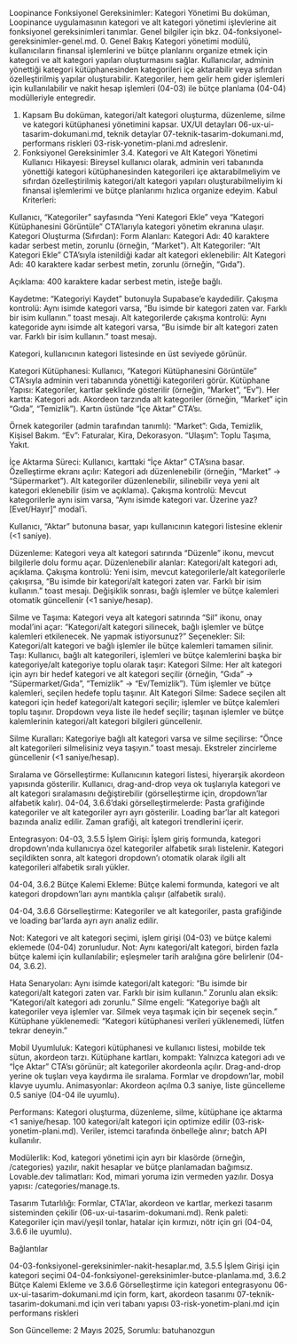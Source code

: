 Loopinance Fonksiyonel Gereksinimler: Kategori Yönetimi
Bu doküman, Loopinance uygulamasının kategori ve alt kategori yönetimi işlevlerine ait fonksiyonel gereksinimleri tanımlar. Genel bilgiler için bkz. 04-fonksiyonel-gereksinimler-genel.md.
0. Genel Bakış
Kategori yönetimi modülü, kullanıcıların finansal işlemlerini ve bütçe planlarını organize etmek için kategori ve alt kategori yapıları oluşturmasını sağlar. Kullanıcılar, adminin yönettiği kategori kütüphanesinden kategorileri içe aktarabilir veya sıfırdan özelleştirilmiş yapılar oluşturabilir. Kategoriler, hem gelir hem gider işlemleri için kullanılabilir ve nakit hesap işlemleri (04-03) ile bütçe planlama (04-04) modülleriyle entegredir.
1. Kapsam
Bu doküman, kategori/alt kategori oluşturma, düzenleme, silme ve kategori kütüphanesi yönetimini kapsar. UX/UI detayları 06-ux-ui-tasarim-dokumani.md, teknik detaylar 07-teknik-tasarim-dokumani.md, performans riskleri 03-risk-yonetim-plani.md adreslenir.
2. Fonksiyonel Gereksinimler
3.4. Kategori ve Alt Kategori Yönetimi
Kullanıcı Hikayesi: Bireysel kullanıcı olarak, adminin veri tabanında yönettiği kategori kütüphanesinden kategorileri içe aktarabilmeliyim ve sıfırdan özelleştirilmiş kategori/alt kategori yapıları oluşturabilmeliyim ki finansal işlemlerimi ve bütçe planlarımı hızlıca organize edeyim.
Kabul Kriterleri:

Kullanıcı, “Kategoriler” sayfasında “Yeni Kategori Ekle” veya “Kategori Kütüphanesini Görüntüle” CTA’larıyla kategori yönetim ekranına ulaşır.
Kategori Oluşturma (Sıfırdan):
Form Alanları:
Kategori Adı: 40 karaktere kadar serbest metin, zorunlu (örneğin, “Market”).
Alt Kategoriler: “Alt Kategori Ekle” CTA’sıyla istenildiği kadar alt kategori eklenebilir:
Alt Kategori Adı: 40 karaktere kadar serbest metin, zorunlu (örneğin, “Gıda”).


Açıklama: 400 karaktere kadar serbest metin, isteğe bağlı.


Kaydetme:
“Kategoriyi Kaydet” butonuyla Supabase’e kaydedilir.
Çakışma kontrolü: Aynı isimde kategori varsa, “Bu isimde bir kategori zaten var. Farklı bir isim kullanın.” toast mesajı.
Alt kategorilerde çakışma kontrolü: Aynı kategoride aynı isimde alt kategori varsa, “Bu isimde bir alt kategori zaten var. Farklı bir isim kullanın.” toast mesajı.


Kategori, kullanıcının kategori listesinde en üst seviyede görünür.


Kategori Kütüphanesi:
Kullanıcı, “Kategori Kütüphanesini Görüntüle” CTA’sıyla adminin veri tabanında yönettiği kategorileri görür.
Kütüphane Yapısı:
Kategoriler, kartlar şeklinde gösterilir (örneğin, “Market”, “Ev”).
Her kartta:
Kategori adı.
Akordeon tarzında alt kategoriler (örneğin, “Market” için “Gıda”, “Temizlik”).
Kartın üstünde “İçe Aktar” CTA’sı.




Örnek kategoriler (admin tarafından tanımlı):
“Market”: Gıda, Temizlik, Kişisel Bakım.
“Ev”: Faturalar, Kira, Dekorasyon.
“Ulaşım”: Toplu Taşıma, Yakıt.


İçe Aktarma Süreci:
Kullanıcı, karttaki “İçe Aktar” CTA’sına basar.
Özelleştirme ekranı açılır:
Kategori adı düzenlenebilir (örneğin, “Market” → “Süpermarket”).
Alt kategoriler düzenlenebilir, silinebilir veya yeni alt kategori eklenebilir (isim ve açıklama).
Çakışma kontrolü: Mevcut kategorilerle aynı isim varsa, “Aynı isimde kategori var. Üzerine yaz? [Evet/Hayır]” modal’i.


Kullanıcı, “Aktar” butonuna basar, yapı kullanıcının kategori listesine eklenir (<1 saniye).




Düzenleme:
Kategori veya alt kategori satırında “Düzenle” ikonu, mevcut bilgilerle dolu formu açar.
Düzenlenebilir alanlar: Kategori/alt kategori adı, açıklama.
Çakışma kontrolü: Yeni isim, mevcut kategorilerle/alt kategorilerle çakışırsa, “Bu isimde bir kategori/alt kategori zaten var. Farklı bir isim kullanın.” toast mesajı.
Değişiklik sonrası, bağlı işlemler ve bütçe kalemleri otomatik güncellenir (<1 saniye/hesap).


Silme ve Taşıma:
Kategori veya alt kategori satırında “Sil” ikonu, onay modal’ini açar: “Kategori/alt kategori silinecek, bağlı işlemler ve bütçe kalemleri etkilenecek. Ne yapmak istiyorsunuz?”
Seçenekler:
Sil: Kategori/alt kategori ve bağlı işlemler ile bütçe kalemleri tamamen silinir.
Taşı: Kullanıcı, bağlı alt kategorileri, işlemleri ve bütçe kalemlerini başka bir kategoriye/alt kategoriye toplu olarak taşır:
Kategori Silme: Her alt kategori için ayrı bir hedef kategori ve alt kategori seçilir (örneğin, “Gıda” → “Süpermarket/Gıda”, “Temizlik” → “Ev/Temizlik”). Tüm işlemler ve bütçe kalemleri, seçilen hedefe toplu taşınır.
Alt Kategori Silme: Sadece seçilen alt kategori için hedef kategori/alt kategori seçilir; işlemler ve bütçe kalemleri toplu taşınır.
Dropdown veya liste ile hedef seçilir; taşınan işlemler ve bütçe kalemlerinin kategori/alt kategori bilgileri güncellenir.




Silme Kuralları:
Kategoriye bağlı alt kategori varsa ve silme seçilirse: “Önce alt kategorileri silmelisiniz veya taşıyın.” toast mesajı.
Ekstreler zincirleme güncellenir (<1 saniye/hesap).




Sıralama ve Görselleştirme:
Kullanıcının kategori listesi, hiyerarşik akordeon yapısında gösterilir.
Kullanıcı, drag-and-drop veya ok tuşlarıyla kategori ve alt kategori sıralamasını değiştirebilir (görselleştirme için, dropdown’lar alfabetik kalır).
04-04, 3.6.6’daki görselleştirmelerde:
Pasta grafiğinde kategoriler ve alt kategoriler ayrı ayrı gösterilir.
Loading bar’lar alt kategori bazında analiz edilir.
Zaman grafiği, alt kategori trendlerini içerir.




Entegrasyon:
04-03, 3.5.5 İşlem Girişi:
İşlem giriş formunda, kategori dropdown’ında kullanıcıya özel kategoriler alfabetik sıralı listelenir.
Kategori seçildikten sonra, alt kategori dropdown’ı otomatik olarak ilgili alt kategorileri alfabetik sıralı yükler.


04-04, 3.6.2 Bütçe Kalemi Ekleme:
Bütçe kalemi formunda, kategori ve alt kategori dropdown’ları aynı mantıkla çalışır (alfabetik sıralı).


04-04, 3.6.6 Görselleştirme:
Kategoriler ve alt kategoriler, pasta grafiğinde ve loading bar’larda ayrı ayrı analiz edilir.


Not: Kategori ve alt kategori seçimi, işlem girişi (04-03) ve bütçe kalemi eklemede (04-04) zorunludur.
Not: Aynı kategori/alt kategori, birden fazla bütçe kalemi için kullanılabilir; eşleşmeler tarih aralığına göre belirlenir (04-04, 3.6.2).


Hata Senaryoları:
Aynı isimde kategori/alt kategori: “Bu isimde bir kategori/alt kategori zaten var. Farklı bir isim kullanın.”
Zorunlu alan eksik: “Kategori/alt kategori adı zorunlu.”
Silme engeli: “Kategoriye bağlı alt kategoriler veya işlemler var. Silmek veya taşımak için bir seçenek seçin.”
Kütüphane yüklenemedi: “Kategori kütüphanesi verileri yüklenemedi, lütfen tekrar deneyin.”


Mobil Uyumluluk:
Kategori kütüphanesi ve kullanıcı listesi, mobilde tek sütun, akordeon tarzı.
Kütüphane kartları, kompakt: Yalnızca kategori adı ve “İçe Aktar” CTA’sı görünür; alt kategoriler akordeonla açılır.
Drag-and-drop yerine ok tuşları veya kaydırma ile sıralama.
Formlar ve dropdown’lar, mobil klavye uyumlu.
Animasyonlar: Akordeon açılma 0.3 saniye, liste güncelleme 0.5 saniye (04-04 ile uyumlu).


Performans:
Kategori oluşturma, düzenleme, silme, kütüphane içe aktarma <1 saniye/hesap.
100 kategori/alt kategori için optimize edilir (03-risk-yonetim-plani.md).
Veriler, istemci tarafında önbelleğe alınır; batch API kullanılır.


Modülerlik:
Kod, kategori yönetimi için ayrı bir klasörde (örneğin, /categories) yazılır, nakit hesaplar ve bütçe planlamadan bağımsız.
Lovable.dev talimatları: Kod, mimari yoruma izin vermeden yazılır.
Dosya yapısı: /categories/manage.ts.


Tasarım Tutarlılığı:
Formlar, CTA’lar, akordeon ve kartlar, merkezi tasarım sisteminden çekilir (06-ux-ui-tasarim-dokumani.md).
Renk paleti: Kategoriler için mavi/yeşil tonlar, hatalar için kırmızı, nötr için gri (04-04, 3.6.6 ile uyumlu).



Bağlantılar

04-03-fonksiyonel-gereksinimler-nakit-hesaplar.md, 3.5.5 İşlem Girişi için kategori seçimi
04-04-fonksiyonel-gereksinimler-butce-planlama.md, 3.6.2 Bütçe Kalemi Ekleme ve 3.6.6 Görselleştirme için kategori entegrasyonu
06-ux-ui-tasarim-dokumani.md için form, kart, akordeon tasarımı
07-teknik-tasarim-dokumani.md için veri tabanı yapısı
03-risk-yonetim-plani.md için performans riskleri

Son Güncelleme: 2 Mayıs 2025, Sorumlu: batuhanozgun
